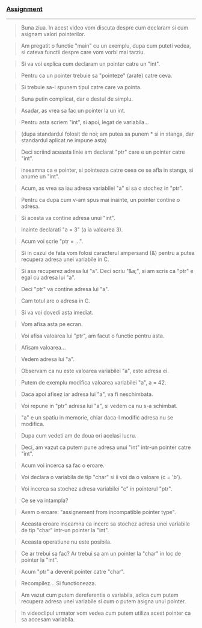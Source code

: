 ### [Assignment](https://youtu.be/RzTDMUt3mgo) ###

---

> Buna ziua. In acest video vom discuta despre cum declaram si cum asignam valori pointerilor.

> Am pregatit o functie "main" cu un exemplu, dupa cum puteti vedea, si cateva functii despre care vom vorbi mai tarziu.

> Si va voi explica cum declaram un pointer catre un "int".

> Pentru ca un pointer trebuie sa "pointeze" (arate) catre ceva.

> Si trebuie sa-i spunem tipul catre care va pointa.

> Suna putin complicat, dar e destul de simplu.

> Asadar, as vrea sa fac un pointer la un int.

> Pentru asta scriem "int", si apoi, legat de variabila...

> (dupa standardul folosit de noi; am putea sa punem * si in stanga, dar standardul aplicat ne impune asta)

> Deci scriind aceasta linie am declarat "ptr" care e un pointer catre "int".

> inseamna ca e pointer, si pointeaza catre ceea ce se afla in stanga, si anume un "int".

> Acum, as vrea sa iau adresa variabilei "a" si sa o stochez in "ptr".

> Pentru ca dupa cum v-am spus mai inainte, un pointer contine o adresa.

> Si acesta va contine adresa unui "int".

> Inainte declarati "a = 3" (a ia valoarea 3).

> Acum voi scrie "ptr = ...".

> Si in cazul de fata vom folosi caracterul ampersand (&) pentru a putea recupera adresa unei variabile in C.

> Si asa recuperez adresa lui "a". Deci scriu "&a;", si am scris ca "ptr" e egal cu adresa lui "a".

> Deci "ptr" va contine adresa lui "a".

> Cam totul are o adresa in C.

> Si va voi dovedi asta imediat.

> Vom afisa asta pe ecran.

> Voi afisa valoarea lui "ptr", am facut o functie pentru asta.

> Afisam valoarea...

> Vedem adresa lui "a".

> Observam ca nu este valoarea variabilei "a", este adresa ei.

> Putem de exemplu modifica valoarea variabilei "a", a = 42.

> Daca apoi afisez iar adresa lui "a", va fi neschimbata.

> Voi repune in "ptr" adresa lui "a", si vedem ca nu s-a schimbat.

> "a" e un spatiu in memorie, chiar daca-l modific adresa nu se modifica.

> Dupa cum vedeti am de doua ori acelasi lucru.

> Deci, am vazut ca putem pune adresa unui "int" intr-un pointer catre "int".

> Acum voi incerca sa fac o eroare.

> Voi declara o variabila de tip "char" si ii voi da o valoare (c = 'b').

> Voi incerca sa stochez adresa variabilei "c" in pointerul "ptr".

> Ce se va intampla?

> Avem o eroare: "assignement from incompatible pointer type".

> Aceasta eroare inseamna ca incerc sa stochez adresa unei variabile de tip "char" intr-un pointer la "int".

> Aceasta operatiune nu este posibila.

> Ce ar trebui sa fac? Ar trebui sa am un pointer la "char" in loc de pointer la "int".

> Acum "ptr" a devenit pointer catre "char".

> Recompilez... Si functioneaza.

> Am vazut cum putem dereferentia o variabila, adica cum putem recupera adresa unei variabile si cum o putem asigna unui pointer.

> In videoclipul urmator vom vedea cum putem utiliza acest pointer ca sa accesam variabila.
